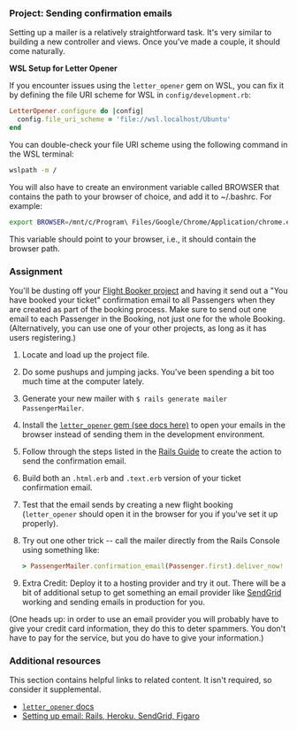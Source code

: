 ### Project: Sending confirmation emails

Setting up a mailer is a relatively straightforward task. It's very similar to building a new controller and views.  Once you've made a couple, it should come naturally.

<div class="lesson-note" markdown="1">

   **WSL Setup for Letter Opener**

   If you encounter issues using the `letter_opener` gem on WSL, you can fix it by defining the file URI scheme for WSL in `config/development.rb`:

   ```ruby
   LetterOpener.configure do |config|
     config.file_uri_scheme = 'file://wsl.localhost/Ubuntu'
   end
   ```

   You can double-check your file URI scheme using the following command in the WSL terminal:

   ```bash
   wslpath -m /
   ```

   You will also have to create an environment variable called BROWSER that contains the path to your browser of choice, and add it to ~/.bashrc. For example:

   ```bash
   export BROWSER=/mnt/c/Program\ Files/Google/Chrome/Application/chrome.exe
   ```

   This variable should point to your browser, i.e., it should contain the browser path.

</div>

### Assignment

You'll be dusting off your [Flight Booker project](/lessons/ruby-on-rails-flight-booker) and having it send out a "You have booked your ticket" confirmation email to all Passengers when they are created as part of the booking process. Make sure to send out one email to each Passenger in the Booking, not just one for the whole Booking. (Alternatively, you can use one of your other projects, as long as it has users registering.)

<div class="lesson-content__panel" markdown="1">

1. Locate and load up the project file.
1. Do some pushups and jumping jacks.  You've been spending a bit too much time at the computer lately.
1. Generate your new mailer with `$ rails generate mailer PassengerMailer`.
1. Install the [`letter_opener` gem (see docs here)](https://github.com/ryanb/letter_opener) to open your emails in the browser instead of sending them in the development environment.
1. Follow through the steps listed in the [Rails Guide](http://guides.rubyonrails.org/action_mailer_basics.html) to create the action to send the confirmation email.
1. Build both an `.html.erb` and `.text.erb` version of your ticket confirmation email.
1. Test that the email sends by creating a new flight booking (`letter_opener` should open it in the browser for you if you've set it up properly).
1. Try out one other trick -- call the mailer directly from the Rails Console using something like:

   ```ruby
   > PassengerMailer.confirmation_email(Passenger.first).deliver_now!
   ```

1. Extra Credit: Deploy it to a hosting provider and try it out. There will be a bit of additional setup to get something an email provider like [SendGrid](https://sendgrid.com/) working and sending emails in production for you.

(One heads up: in order to use an email provider you will probably have to give your credit card information, they do this to deter spammers. You don't have to pay for the service, but you do have to give your information.)

</div>

### Additional resources

This section contains helpful links to related content. It isn't required, so consider it supplemental.

- [`letter_opener` docs](https://github.com/ryanb/letter_opener)
- [Setting up email: Rails, Heroku, SendGrid, Figaro](http://howilearnedrails.wordpress.com/2014/02/25/setting-up-email-in-a-rails-4-app-with-action-mailer-in-development-and-sendgrid-in-production-using-heroku/comment-page-1/#comment-79)
